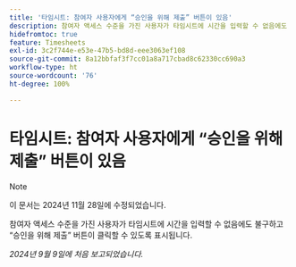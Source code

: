 ```yaml
---
title: '타임시트: 참여자 사용자에게 “승인을 위해 제출” 버튼이 있음'
description: 참여자 액세스 수준을 가진 사용자가 타임시트에 시간을 입력할 수 없음에도 불구하고 “승인을 위해 제출” 버튼이 클릭할 수 있도록 표시됩니다.
hidefromtoc: true
feature: Timesheets
exl-id: 3c2f744e-e53e-47b5-bd8d-eee3063ef108
source-git-commit: 8a12bbfaf3f7cc01a8a717cbad8c62330cc690a3
workflow-type: ht
source-wordcount: '76'
ht-degree: 100%

---
```


# 타임시트: 참여자 사용자에게 “승인을 위해 제출” 버튼이 있음

>[!NOTE]
>
>이 문서는 2024년 11월 28일에 수정되었습니다.

참여자 액세스 수준을 가진 사용자가 타임시트에 시간을 입력할 수 없음에도 불구하고 “승인을 위해 제출” 버튼이 클릭할 수 있도록 표시됩니다.

_2024년 9월 9일에 처음 보고되었습니다._
